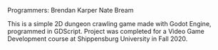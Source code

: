 Programmers:
Brendan Karper
Nate Bream

This is a simple 2D dungeon crawling game made with Godot Engine, programmed in GDScript.
Project was completed for a Video Game Development course at Shippensburg University in Fall 2020.
